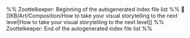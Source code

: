 %% Zoottelkeeper: Beginning of the autogenerated index file list  %%
📄 [[KB/Art/Composition/How to take your visual storytelling to the next level|How to take your visual storytelling to the next level]]
%% Zoottelkeeper: End of the autogenerated index file list  %%
